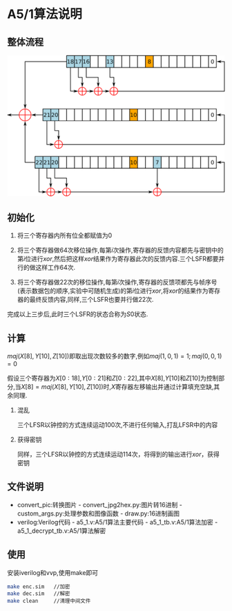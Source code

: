# A5/1算法说明

## 整体流程

![image](../pic/A5-1_GSM_cipher.svg)

## 初始化

1. 将三个寄存器内所有位全都赋值为0

2. 将三个寄存器做64次移位操作,每第$i$次操作,寄存器的反馈内容都先与密钥中的第$i$位进行$xor$,然后把这样$xor$结果作为寄存器此次的反馈内容.三个LSFR都要并行的做这样工作64次.

3. 将三个寄存器做22次的移位操作,每第$i$次操作,寄存器的反馈项都先与帧序号(表示数据包的顺序,实验中可随机生成)的第$i$位进行$xor$,将$xor$的结果作为寄存器的最终反馈内容,同样,三个LSFR也要并行做22次.

完成以上三步后,此时三个LSFR的状态合称为$S0$状态.

## 计算

$maj(X[8],Y[10],Z[10])$即取出现次数较多的数字,例如$maj(1,0,1)=1;maj(0,0,1)=0$

假设三个寄存器为$X[0:18]$,$Y[0:21]$和$Z[0:22]$,其中$X[8]$,$Y[10]$和$Z[10]$为控制部分,当$X[8]=maj(X[8],Y[10],Z[10])$时,$X$寄存器左移输出并通过计算填充空缺,其余同理.

1. 混乱

   三个LFSR以钟控的方式连续运动100次,不进行任何输入,打乱LFSR中的内容

2. 获得密钥

   同样，三个LFSR以钟控的方式连续运动114次，将得到的输出进行$xor$，获得密钥

## 文件说明

- convert_pic:转换图片
      - convert_jpg2hex.py:图片转16进制
      - custom_args.py:处理参数和图像函数
      - draw.py:16进制画图
- verilog:Verilog代码
      - a5_1.v:A5/1算法主要代码
      - a5_1_tb.v:A5/1算法加密
      - a5_1_decrypt_tb.v:A5/1算法解密

## 使用

安装iverilog和vvp,使用make即可

```bash
make enc.sim   //加密
make dec.sim   //解密
make clean     //清理中间文件
```
